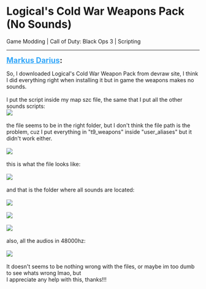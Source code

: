 # Logical's Cold War Weapons Pack (No Sounds)
Game Modding | Call of Duty: Black Ops 3 | Scripting

---
<strong style="font-size: 1.4em;"><span style="text-decoration: underline;text-decoration-color: #34a7f9;"><span style="color:#34a7f9;">Markus Darius</span></span>:</strong>

<p>So, I downloaded Logical&#39;s Cold War Weapon Pack from devraw site, I think I did everything right when installing it but in game the weapons makes no sounds.<br /><br />I put the script inside my map szc file, the same that I put all the other sounds scripts:<br /><img src="1261"><br /><br />the file seems to be in the right folder, but I don&#39;t think the file path is the problem, cuz I put everything in &quot;t9_weapons&quot; inside &quot;user_aliases&quot; but it didn&#39;t work either.<br /><br /><img src="1262"><br /><br />this is what the file looks like:<br /><br /><img src="1263"><br /><br />and that is the folder where all sounds are located:<br /><br /><img src="1264"><br /><br /><img src="1265"><br /><br /><img src="1266"><br /><br />also, all the audios in 48000hz:<br /><br /><img src="1267"><br /><br />It doesn&#39;t seems to be nothing wrong with the files, or maybe im too dumb to see whats wrong lmao, but <br />I appreciate any help with this, thanks!!!</p>
